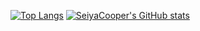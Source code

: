 [![Top Langs](https://github-readme-stats.vercel.app/api/top-langs/?username=SeiyaCooper&layout=compact&theme=radical)](https://github.com/anuraghazra/github-readme-stats)
[![SeiyaCooper's GitHub stats](https://github-readme-stats.vercel.app/api?username=SeiyaCooper&theme=radical&count_private=true)](https://github.com/anuraghazra/github-readme-stats)
